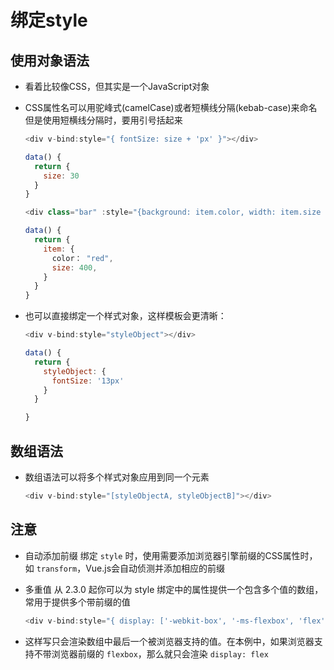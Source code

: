 # 绑定style

## 使用对象语法

  - 看着比较像CSS，但其实是一个JavaScript对象

  - CSS属性名可以用驼峰式(camelCase)或者短横线分隔(kebab-case)来命名 但是使用短横线分隔时，要用引号括起来

    ```javascript
    <div v-bind:style="{ fontSize: size + 'px' }"></div>

    data() {
      return {
        size: 30
      }
    }
    ```

    ```javascript
    <div class="bar" :style="{background: item.color, width: item.size + px}"></div>

    data() {
      return {
        item: {
          color： "red",
          size: 400,
        }
      }
    }
    ```

  - 也可以直接绑定一个样式对象，这样模板会更清晰：

    ```javascript
    <div v-bind:style="styleObject"></div>

    data() {
      return {
        styleObject: {
          fontSize: '13px'
        }
      }

    }
    ```

## 数组语法

  - 数组语法可以将多个样式对象应用到同一个元素

    ```javascript
    <div v-bind:style="[styleObjectA, styleObjectB]"></div>
    ```

## 注意

  - 自动添加前缀 绑定 `style` 时，使用需要添加浏览器引擎前缀的CSS属性时，如 `transform`，Vue.js会自动侦测并添加相应的前缀

  - 多重值 从 2.3.0 起你可以为 style 绑定中的属性提供一个包含多个值的数组，常用于提供多个带前缀的值

    ```javascript
    <div v-bind:style="{ display: ['-webkit-box', '-ms-flexbox', 'flex'] }"></div>
    ```

  - 这样写只会渲染数组中最后一个被浏览器支持的值。在本例中，如果浏览器支持不带浏览器前缀的 `flexbox`，那么就只会渲染 `display: flex`
